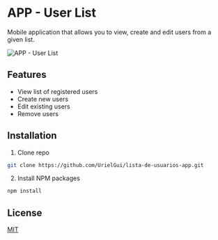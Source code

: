 # APP - User List
Mobile application that allows you to view, create and edit users from a given list.

![APP - User List](https://i.imgur.com/5bA7uqT.gif)

## Features

* View list of registered users
* Create new users
* Edit existing users
* Remove users

## Installation

1. Clone repo
```bash
git clone https://github.com/UrielGui/lista-de-usuarios-app.git
```
2. Install NPM packages
```bash
npm install
```

## License
[MIT](https://choosealicense.com/licenses/mit/)
